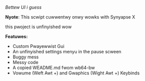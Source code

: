 *Bettew UI i guess*

**Nyote**: This scwipt cuwwentwy onwy wowks with Synyapse X

this pwoject is unfinyished wow

**Featuwes:** 
- Custom Pwayewwist Gui
- An unfinyished settings menyu in the pause scween
- Buggy mess
- Messy code
- A copied WEADME.md fwom wb64-bw
- Vowume (Weft Awt +) and Gwaphics (Wight Awt +) Keybinds